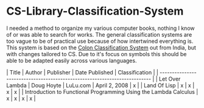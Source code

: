 # CS-Library-Classification-System
I needed a method to organize my various computer books, nothing I know of or was able to search for works. The general classification systems are too vague to be of practical use because of how intertwined everything is.
This system is based on the [Colon Classification System](https://en.wikipedia.org/wiki/Colon_classification) out from India, but with changes tailored to CS. Due to it's focus on symbols this should be able to be adapted
easily across various languages.


| Title           | Author     | Publisher | Date Published | Classification |
| -------------------------------------------------------------------------- |
| Let Over Lambda | Doug Hoyte | LuLu.com  | April 2, 2008  | x              |
| Land Of Lisp | x | x | x | x |
| Introduction to Functional Programming Using the Lambda Calculus | x | x | x | x |

